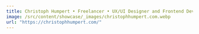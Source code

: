 ```yaml
---
title: Christoph Humpert • Freelancer • UX/UI Designer and Frontend Developer
image: /src/content/showcase/_images/christophhumpert.com.webp
url: "https://christophhumpert.com/"
---
```

